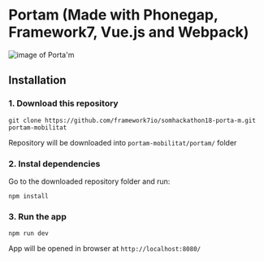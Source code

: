 # Portam (Made with Phonegap, Framework7, Vue.js and Webpack)

![image of Porta'm](https://snag.gy/Al2Vw9.jpg)

## Installation

### 1. Download this repository
```
git clone https://github.com/framework7io/somhackathon18-porta-m.git portam-mobilitat
```

Repository will be downloaded into `portam-mobilitat/portam/` folder

### 2. Instal dependencies

Go to the downloaded repository folder and run:
```
npm install
```
### 3. Run the app

```
npm run dev
```

App will be opened in browser at `http://localhost:8080/`